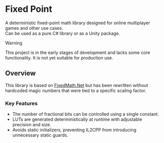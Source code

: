 # Fixed Point

A deterministic fixed-point math library designed for online multiplayer games and other use cases.  
Can be used as a pure C# library or as a Unity package.

> [!WARNING]
> This project is in the early stages of development and lacks some core functionality. It is not yet suitable for production use.

## Overview

This library is based on [FixedMath.Net](https://github.com/asik/FixedMath.Net) but has been rewritten without hardcoded magic numbers that were tied to a specific scaling factor.

### Key Features

- The number of fractional bits can be controlled using a single constant.
- LUTs are generated deterministically at runtime with adjustable precision and size.
- Avoids static initializers, preventing IL2CPP from introducing unnecessary static guards.
